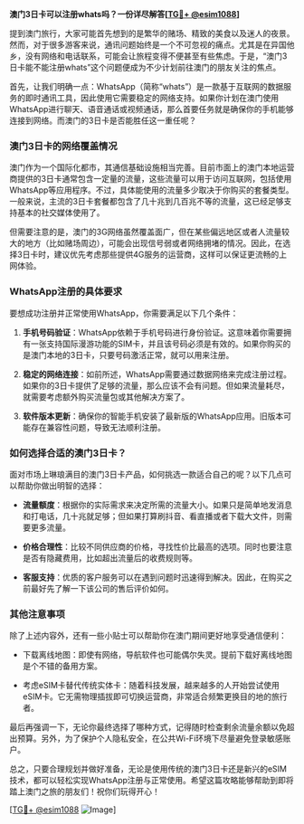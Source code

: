 **澳门3日卡可以注册whats吗？一份详尽解答[[TG💪+ @esim1088](https://t.me/s/esim1088)]**

提到澳门旅行，大家可能首先想到的是繁华的赌场、精致的美食以及迷人的夜景。然而，对于很多游客来说，通讯问题始终是一个不可忽视的痛点。尤其是在异国他乡，没有网络和电话联系，可能会让旅程变得不便甚至有些焦虑。于是，“澳门3日卡能不能注册whats”这个问题便成为不少计划前往澳门的朋友关注的焦点。

首先，让我们明确一点：WhatsApp（简称“whats”）是一款基于互联网的数据服务的即时通讯工具，因此使用它需要稳定的网络支持。如果你计划在澳门使用WhatsApp进行聊天、语音通话或视频通话，那么首要任务就是确保你的手机能够连接到网络。而澳门的3日卡是否能胜任这一重任呢？

### 澳门3日卡的网络覆盖情况

澳门作为一个国际化都市，其通信基础设施相当完善。目前市面上的澳门本地运营商提供的3日卡通常包含一定量的流量，这些流量可以用于访问互联网，包括使用WhatsApp等应用程序。不过，具体能使用的流量多少取决于你购买的套餐类型。一般来说，主流的3日卡套餐都包含了几十兆到几百兆不等的流量，这已经足够支持基本的社交媒体使用了。

但需要注意的是，澳门的3G网络虽然覆盖面广，但在某些偏远地区或者人流量较大的地方（比如赌场周边），可能会出现信号弱或者网络拥堵的情况。因此，在选择3日卡时，建议优先考虑那些提供4G服务的运营商，这样可以保证更流畅的上网体验。

### WhatsApp注册的具体要求

要想成功注册并正常使用WhatsApp，你需要满足以下几个条件：

1. **手机号码验证**：WhatsApp依赖于手机号码进行身份验证。这意味着你需要拥有一张支持国际漫游功能的SIM卡，并且该号码必须是有效的。如果你购买的是澳门本地的3日卡，只要号码激活正常，就可以用来注册。

2. **稳定的网络连接**：如前所述，WhatsApp需要通过数据网络来完成注册过程。如果你的3日卡提供了足够的流量，那么应该不会有问题。但如果流量耗尽，就需要考虑额外购买流量包或其他解决方案了。

3. **软件版本更新**：确保你的智能手机安装了最新版的WhatsApp应用。旧版本可能存在兼容性问题，导致无法顺利注册。

### 如何选择合适的澳门3日卡？

面对市场上琳琅满目的澳门3日卡产品，如何挑选一款适合自己的呢？以下几点可以帮助你做出明智的选择：

- **流量额度**：根据你的实际需求来决定所需的流量大小。如果只是简单地发消息和打电话，几十兆就足够；但如果打算刷抖音、看直播或者下载大文件，则需要更多流量。
  
- **价格合理性**：比较不同供应商的价格，寻找性价比最高的选项。同时也要注意是否有隐藏费用，比如超出流量后的收费规则等。

- **客服支持**：优质的客户服务可以在遇到问题时迅速得到解决。因此，在购买之前最好先了解一下该公司的售后评价如何。

### 其他注意事项

除了上述内容外，还有一些小贴士可以帮助你在澳门期间更好地享受通信便利：

- 下载离线地图：即使有网络，导航软件也可能偶尔失灵。提前下载好离线地图是个不错的备用方案。
  
- 考虑eSIM卡替代传统实体卡：随着科技发展，越来越多的人开始尝试使用eSIM卡。它无需物理插拔即可切换运营商，非常适合频繁更换目的地的旅行者。

最后再强调一下，无论你最终选择了哪种方式，记得随时检查剩余流量余额以免超出预算。另外，为了保护个人隐私安全，在公共Wi-Fi环境下尽量避免登录敏感账户。

总之，只要合理规划并做好准备，无论是使用传统的澳门3日卡还是新兴的eSIM技术，都可以轻松实现WhatsApp注册与正常使用。希望这篇攻略能够帮助到即将踏上澳门之旅的朋友们！祝你们玩得开心！

[[TG💪+ @esim1088](https://t.me/s/esim1088) ![Image](https://i.postimg.cc/4NQfJmqS/Snipaste-2025-05-13-00-14-12.png)]